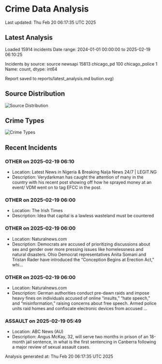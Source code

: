 # Crime Data Analysis
Last updated: Thu Feb 20 06:17:35 UTC 2025

## Latest Analysis

Loaded 15914 incidents
Date range: 2024-01-01 00:00:00 to 2025-02-19 06:10:25

Incidents by source:
source
newsapi           15813
chicago_pd          100
chicago_police        1
Name: count, dtype: int64

Report saved to reports/latest_analysis.md
bution.svg)

## Source Distribution
![Source Distribution](images/source_distribution.svg)

## Crime Types
![Crime Types](images/crime_types.svg)

## Recent Incidents

### OTHER on 2025-02-19 06:10
- Location: Latest News in Nigeria & Breaking Naija News 24/7 | LEGIT.NG
- Description: Verydarkman has caught the attention of many in the country with his recent post showing off how he sprayed money at an event/ VDM went on to tag EFCC in the post.


### OTHER on 2025-02-19 06:00
- Location: The Irish Times
- Description: Idea that capital is a lawless wasteland must be countered


### OTHER on 2025-02-19 06:00
- Location: Naturalnews.com
- Description: Democrats are accused of prioritizing discussions about sex and gender over more pressing issues like homelessness and natural disasters. Ohio Democrat representatives Anita Somani and Tristan Rader have introduced the “Conception Begins at Erection Act,” whi…


### OTHER on 2025-02-19 06:00
- Location: Naturalnews.com
- Description: German authorities conduct pre-dawn raids and impose heavy fines on individuals accused of online “insults,” “hate speech,” and “misinformation,” raising concerns about free speech. Armed police units raid homes and confiscate electronic devices from accused …


### ASSAULT on 2025-02-19 05:49
- Location: ABC News (AU)
- Description: Angus McKay, 32, will serve two months in prison of an 18-month jail sentence, in what is the first sentencing in Canberra following a major review of sexual assault cases.

Analysis generated at: Thu Feb 20 06:17:35 UTC 2025
